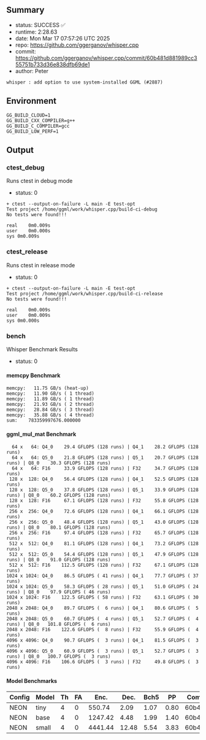 ## Summary

- status:  SUCCESS ✅
- runtime: 2:28.63
- date:    Mon Mar 17 07:57:26 UTC 2025
- repo:    https://github.com/ggerganov/whisper.cpp
- commit:  https://github.com/ggerganov/whisper.cpp/commit/60b481d881989cc355751b733d36e838dfb69de1
- author:  Peter
```
whisper : add option to use system-installed GGML (#2887)
```

## Environment

```
GG_BUILD_CLOUD=1
GG_BUILD_CXX_COMPILER=g++
GG_BUILD_C_COMPILER=gcc
GG_BUILD_LOW_PERF=1
```

## Output

### ctest_debug

Runs ctest in debug mode
- status: 0
```
+ ctest --output-on-failure -L main -E test-opt
Test project /home/ggml/work/whisper.cpp/build-ci-debug
No tests were found!!!

real	0m0.009s
user	0m0.000s
sys	0m0.009s
```
### ctest_release

Runs ctest in release mode
- status: 0
```
+ ctest --output-on-failure -L main -E test-opt
Test project /home/ggml/work/whisper.cpp/build-ci-release
No tests were found!!!

real	0m0.009s
user	0m0.009s
sys	0m0.000s
```
### bench

Whisper Benchmark Results
- status: 0
#### memcpy Benchmark

```
memcpy:   11.75 GB/s (heat-up)
memcpy:   11.90 GB/s ( 1 thread)
memcpy:   11.89 GB/s ( 1 thread)
memcpy:   21.93 GB/s ( 2 thread)
memcpy:   28.84 GB/s ( 3 thread)
memcpy:   35.88 GB/s ( 4 thread)
sum:    783359997676.000000
```

#### ggml_mul_mat Benchmark

```
  64 x   64: Q4_0    29.4 GFLOPS (128 runs) | Q4_1    28.2 GFLOPS (128 runs)
  64 x   64: Q5_0    21.8 GFLOPS (128 runs) | Q5_1    20.7 GFLOPS (128 runs) | Q8_0    30.3 GFLOPS (128 runs)
  64 x   64: F16     33.9 GFLOPS (128 runs) | F32     34.7 GFLOPS (128 runs)
 128 x  128: Q4_0    56.4 GFLOPS (128 runs) | Q4_1    52.5 GFLOPS (128 runs)
 128 x  128: Q5_0    37.8 GFLOPS (128 runs) | Q5_1    33.9 GFLOPS (128 runs) | Q8_0    60.2 GFLOPS (128 runs)
 128 x  128: F16     67.1 GFLOPS (128 runs) | F32     55.8 GFLOPS (128 runs)
 256 x  256: Q4_0    72.6 GFLOPS (128 runs) | Q4_1    66.1 GFLOPS (128 runs)
 256 x  256: Q5_0    48.4 GFLOPS (128 runs) | Q5_1    43.0 GFLOPS (128 runs) | Q8_0    80.1 GFLOPS (128 runs)
 256 x  256: F16     97.4 GFLOPS (128 runs) | F32     65.7 GFLOPS (128 runs)
 512 x  512: Q4_0    81.1 GFLOPS (128 runs) | Q4_1    73.2 GFLOPS (128 runs)
 512 x  512: Q5_0    54.4 GFLOPS (128 runs) | Q5_1    47.9 GFLOPS (128 runs) | Q8_0    91.0 GFLOPS (128 runs)
 512 x  512: F16    112.5 GFLOPS (128 runs) | F32     67.1 GFLOPS (128 runs)
1024 x 1024: Q4_0    86.5 GFLOPS ( 41 runs) | Q4_1    77.7 GFLOPS ( 37 runs)
1024 x 1024: Q5_0    58.3 GFLOPS ( 28 runs) | Q5_1    51.0 GFLOPS ( 24 runs) | Q8_0    97.9 GFLOPS ( 46 runs)
1024 x 1024: F16    122.5 GFLOPS ( 58 runs) | F32     63.1 GFLOPS ( 30 runs)
2048 x 2048: Q4_0    89.7 GFLOPS (  6 runs) | Q4_1    80.6 GFLOPS (  5 runs)
2048 x 2048: Q5_0    60.7 GFLOPS (  4 runs) | Q5_1    52.7 GFLOPS (  4 runs) | Q8_0   101.8 GFLOPS (  6 runs)
2048 x 2048: F16    122.6 GFLOPS (  8 runs) | F32     55.9 GFLOPS (  4 runs)
4096 x 4096: Q4_0    90.7 GFLOPS (  3 runs) | Q4_1    81.5 GFLOPS (  3 runs)
4096 x 4096: Q5_0    60.9 GFLOPS (  3 runs) | Q5_1    52.7 GFLOPS (  3 runs) | Q8_0   100.7 GFLOPS (  3 runs)
4096 x 4096: F16    106.6 GFLOPS (  3 runs) | F32     49.8 GFLOPS (  3 runs)
```

#### Model Benchmarks

|           Config |         Model |  Th |  FA |    Enc. |    Dec. |    Bch5 |      PP |  Commit |
|              --- |           --- | --- | --- |     --- |     --- |     --- |     --- |     --- |
|             NEON |          tiny |   4 |   0 |  550.74 |    2.09 |    1.07 |    0.80 | 60b481d |
|             NEON |          base |   4 |   0 | 1247.42 |    4.48 |    1.99 |    1.40 | 60b481d |
|             NEON |         small |   4 |   0 | 4441.44 |   12.48 |    5.54 |    3.83 | 60b481d |

